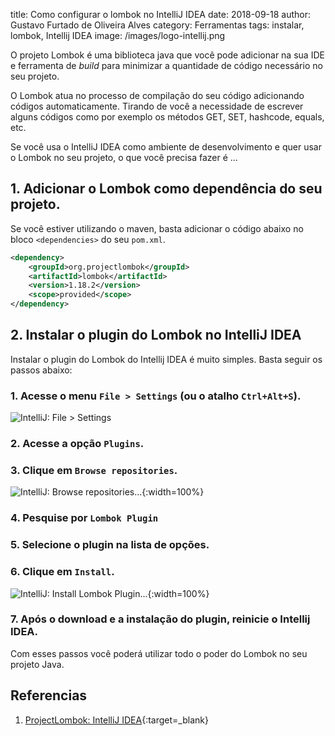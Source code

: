 title: Como configurar o lombok no IntelliJ IDEA
date: 2018-09-18
author: Gustavo Furtado de Oliveira Alves
category: Ferramentas
tags: instalar, lombok, Intellij IDEA
image: /images/logo-intellij.png

O projeto Lombok é uma biblioteca java que você pode adicionar na sua IDE e ferramenta de _build_ para minimizar a quantidade de código necessário no seu projeto.

O Lombok atua no processo de compilação do seu código adicionando códigos automaticamente. Tirando de você a necessidade de escrever alguns códigos como por exemplo os métodos GET, SET, hashcode, equals, etc.

Se você usa o IntelliJ IDEA como ambiente de desenvolvimento e quer usar o Lombok no seu projeto, o que você precisa fazer é ...

## 1. Adicionar o Lombok como dependência do seu projeto.

Se você estiver utilizando o maven, basta adicionar o código abaixo no bloco `<dependencies>` do seu `pom.xml`.

```xml
<dependency>
    <groupId>org.projectlombok</groupId>
    <artifactId>lombok</artifactId>
    <version>1.18.2</version>
    <scope>provided</scope>
</dependency>
```

## 2. Instalar o plugin do Lombok no IntelliJ IDEA

Instalar o plugin do Lombok do Intellij IDEA é muito simples. Basta seguir os passos abaixo:

### 1. Acesse o menu `File > Settings` (ou o atalho `Ctrl+Alt+S`).

![IntelliJ: File > Settings](/images/intellij/intellij-file-settings.png)

### 2. Acesse a opção `Plugins`.

### 3. Clique em  `Browse repositories`.

![IntelliJ: Browse repositories...](/images/intellij/intellij-plugins-browse-repositories.png){:width=100%}

### 4. Pesquise por `Lombok Plugin`

### 5. Selecione o plugin na lista de opções.

### 6. Clique em `Install`.

![IntelliJ: Install Lombok Plugin...](/images/intellij/install-lombok-plugin.png){:width=100%}

### 7. Após o download e a instalação do plugin, reinicie o Intellij IDEA.

Com esses passos você poderá utilizar todo o poder do Lombok no seu projeto Java.

## Referencias

1. [ProjectLombok: IntelliJ IDEA](https://projectlombok.org/setup/intellij){:target=\_blank}
